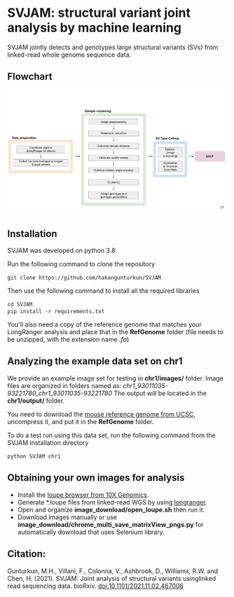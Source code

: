 # SVJAM: structural variant joint analysis by machine learning

SVJAM jointly detects and genotypes large structural variants (SVs) from linked-read whole genome sequence data. 

## Flowchart

![Pipeline](flowchart/pipeline.png)

## Installation 
SVJAM was developed on python 3.8

Run the following command to clone the repository
```
git clone https://github.com/hakangunturkun/SVJAM
```

Then use the following command to install all the required libraries

```
cd SVJAM
pip install -r requirements.txt 
```

You'll also need a copy of the reference genome that matches your LongRanger analysis and place that in the **RefGenome** folder (file needs to be unzipped, with the extension name *.fa*)


## Analyzing the example data set on chr1

We provide an example image set for testing in **chr1/images/** folder. Image files are organized in folders named as: *chr1_93011035-93221780_chr1_93011035-93221780* The output will be located in the **chr1/output/** folder. 

You need to download the [mouse reference genome from UCSC](https://hgdownload.soe.ucsc.edu/goldenPath/mm10/bigZips/mm10.fa.gz), uncompress it, and put it in the **RefGenome** folder.

To do a test run using this data set, run the following command from the SVJAM installation directory 

```
python SVJAM chr1
```

## Obtaining your own images for analysis 
* Install the [loupe browser from 10X Genomics](https://www.10xgenomics.com/products/loupe-browser).
* Generate *.loupe files from linked-read WGS by using [longranger](https://support.10xgenomics.com/genome-exome/software/pipelines/latest/what-is-long-ranger).
* Open and organize **image_download/open_loupe.sh** then run it.
* Download images manually or use **image_download/chrome_multi_save_matrixView_pngs.py** for automatically download that uses Selenium library.

## Citation:

Gunturkun, M.H., Villani, F., Colonna, V., Ashbrook, D., Williams, R.W. and Chen, H. (2021). SVJAM:  Joint analysis of structural variants usinglinked read sequencing data. bioRxiv. [doi:10.1101/2021.11.02.467006](https://www.biorxiv.org/content/10.1101/2021.11.02.467006v1)
